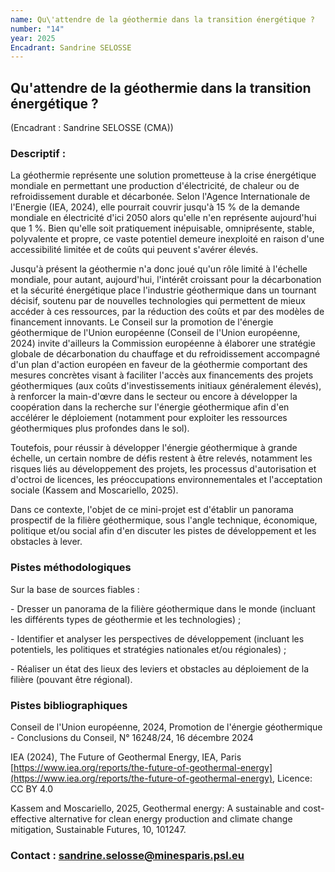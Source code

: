 ```yaml
---
name: Qu\'attendre de la géothermie dans la transition énergétique ?
number: "14"
year: 2025
Encadrant: Sandrine SELOSSE
---
```



## Qu\'attendre de la géothermie dans la transition énergétique ?

(Encadrant : Sandrine SELOSSE (CMA))

### Descriptif :

La géothermie représente une solution prometteuse à la crise énergétique
mondiale en permettant une production d\'électricité, de chaleur ou de
refroidissement durable et décarbonée. Selon l'Agence Internationale de
l'Energie (IEA, 2024), elle pourrait couvrir jusqu'à 15 % de la demande
mondiale en électricité d'ici 2050 alors qu'elle n'en représente
aujourd'hui que 1 %. Bien qu'elle soit pratiquement inépuisable,
omniprésente, stable, polyvalente et propre, ce vaste potentiel demeure
inexploité en raison d'une accessibilité limitée et de coûts qui peuvent
s'avérer élevés.

Jusqu'à présent la géothermie n'a donc joué qu'un rôle limité à
l'échelle mondiale, pour autant, aujourd\'hui, l\'intérêt croissant pour
la décarbonation et la sécurité énergétique place l'industrie
géothermique dans un tournant décisif, soutenu par de nouvelles
technologies qui permettent de mieux accéder à ces ressources, par la
réduction des coûts et par des modèles de financement innovants. Le
Conseil sur la promotion de l\'énergie géothermique de l'Union
européenne (Conseil de l'Union européenne, 2024) invite d'ailleurs la
Commission européenne à élaborer une stratégie globale de décarbonation
du chauffage et du refroidissement accompagné d\'un plan d\'action
européen en faveur de la géothermie comportant des mesures concrètes
visant à faciliter l'accès aux financements des projets géothermiques
(aux coûts d'investissements initiaux généralement élevés), à renforcer
la main-d'œvre dans le secteur ou encore à développer la coopération
dans la recherche sur l'énergie géothermique afin d'en accélérer le
déploiement (notamment pour exploiter les ressources géothermiques plus
profondes dans le sol).

Toutefois, pour réussir à développer l\'énergie géothermique à grande
échelle, un certain nombre de défis restent à être relevés, notamment
les risques liés au développement des projets, les processus
d\'autorisation et d\'octroi de licences, les préoccupations
environnementales et l\'acceptation sociale (Kassem and Moscariello,
2025).

Dans ce contexte, l'objet de ce mini-projet est d'établir un panorama
prospectif de la filière géothermique, sous l'angle technique,
économique, politique et/ou social afin d'en discuter les pistes de
développement et les obstacles à lever.

### Pistes méthodologiques

Sur la base de sources fiables :

\- Dresser un panorama de la filière géothermique dans le monde
(incluant les différents types de géothermie et les technologies) ;

\- Identifier et analyser les perspectives de développement (incluant
les potentiels, les politiques et stratégies nationales et/ou
régionales) ;

\- Réaliser un état des lieux des leviers et obstacles au déploiement de
la filière (pouvant être régional).

### Pistes bibliographiques

Conseil de l'Union européenne, 2024, Promotion de l\'énergie
géothermique - Conclusions du Conseil, N° 16248/24, 16 décembre 2024

IEA (2024), The Future of Geothermal Energy, IEA, Paris
[https://www.iea.org/reports/the-future-of-geothermal-energy](https://www.iea.org/reports/the-future-of-geothermal-energy), Licence: CC
BY 4.0

Kassem and Moscariello, 2025, Geothermal energy: A sustainable and
cost-effective alternative for clean energy production and climate
change mitigation, Sustainable Futures, 10, 101247.

### Contact : sandrine.selosse@minesparis.psl.eu
